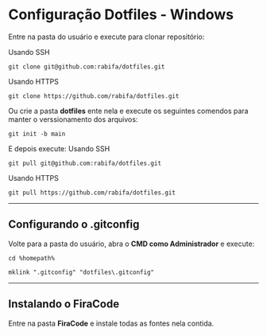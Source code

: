 # Configuração Dotfiles - Windows

Entre na pasta do usuário e execute para clonar repositório:


Usando SSH
```
git clone git@github.com:rabifa/dotfiles.git 
```

Usando HTTPS
```
git clone https://github.com/rabifa/dotfiles.git
```

Ou crie a pasta **dotfiles** ente nela e execute os seguintes comendos para manter o verssionamento dos arquivos:

```
git init -b main
```
E depois execute:
Usando SSH
```
git pull git@github.com:rabifa/dotfiles.git 
```

Usando HTTPS
```
git pull https://github.com/rabifa/dotfiles.git
```
---
## Configurando o .gitconfig

Volte para a pasta do usuário, abra o **CMD como Administrador** e execute:

```
cd %homepath%

mklink ".gitconfig" "dotfiles\.gitconfig"
```

---
## Instalando o FiraCode

Entre na pasta **FiraCode** e instale todas as fontes nela contida.